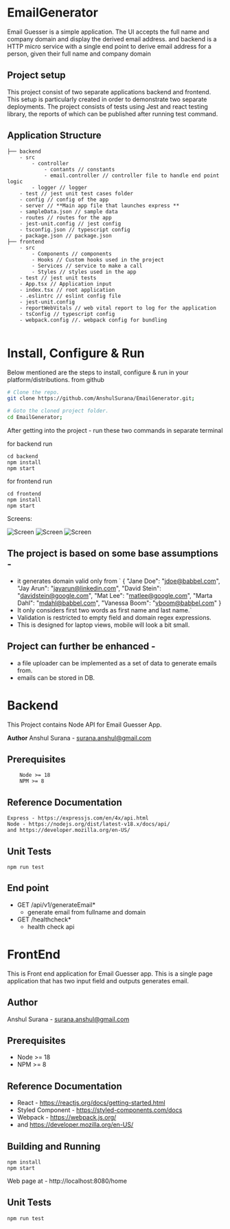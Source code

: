 # EmailGenerator

Email Guesser is a simple application. The UI accepts the full name and company domain and display the derived email address.
and backend is a HTTP micro service with a single end point to derive email address for a person, given their full name and company domain

## Project setup

This project consist of two separate applications backend and frontend. This setup is particularly created in order to demonstrate two separate deployments. The project consists of tests using Jest and react testing library, the reports of which can be published after running test command.

## Application Structure

```
├── backend
    - src
        - controller
            - contants // constants 
            - email.controller // controller file to handle end point logic
        - logger // logger 
    - test // jest unit test cases folder
    - config // config of the app
    - server // **Main app file that launches express **
    - sampleData.json // sample data 
    - routes // routes for the app
    - jest-unit.config // jest config 
    - tsconfig.json // typescript config
    - package.json // package.json
├── frontend
    - src
        - Components // components
        - Hooks // Custom hooks used in the project
        - Services // service to make a call
        - Styles // styles used in the app
    - test // jest unit tests
    - App.tsx // Application input
    - index.tsx // root application
    - .eslintrc // eslint config file
    - jest-unit.config
    - reportWebVitals // web vital report to log for the application
    - tsConfig // typescript config
    - webpack.config //. webpack config for bundling


```
# Install, Configure & Run

Below mentioned are the steps to install, configure & run in your platform/distributions. from github

```bash
# Clone the repo.
git clone https://github.com/AnshulSurana/EmailGenerator.git;

# Goto the cloned project folder.
cd EmailGenerator;
```

After getting into the project -  run these two commands in separate terminal

for backend run
```
cd backend
npm install
npm start
```

for frontend run
```
cd frontend
npm install
npm start
```

Screens:

![Screen](/frontend/assets/1.png)
![Screen](/frontend/assets/2.png)
![Screen](/frontend/assets/3.png)


## The project is based on some base assumptions - 
* it generates domain valid only from `
    {
    "Jane Doe": "jdoe@babbel.com",
    "Jay Arun": "jayarun@linkedin.com",
    "David Stein": "davidstein@google.com",
    "Mat Lee": "matlee@google.com",
    "Marta Dahl": "mdahl@babbel.com",
    "Vanessa Boom": "vboom@babbel.com"
    }
* It only considers first two words as first name and last name.`
* Validation is restricted to empty field and domain regex expressions.
* This is designed for laptop views, mobile will look a bit small.

## Project can further be enhanced - 
*  a file uploader can be implemented as a set of data to generate emails from.
*  emails can be stored in DB.

# Backend 

This Project contains Node API for Email Guesser App.

**Author**
Anshul Surana - surana.anshul@gmail.com

## Prerequisites

```
    Node >= 18
    NPM >= 8
```

## Reference Documentation

    Express - https://expressjs.com/en/4x/api.html
    Node - https://nodejs.org/dist/latest-v18.x/docs/api/
    and https://developer.mozilla.org/en-US/

## Unit Tests
    npm run test

## End point
* GET /api/v1/generateEmail*
    - generate email from fullname and domain
* GET /healthcheck*
    - health check api 


# FrontEnd

This is Front end application for Email Guesser app. This is a single page application that has two input field and outputs generates email.

## Author
Anshul Surana - surana.anshul@gmail.com

## Prerequisites
- Node >= 18
- NPM >= 8

## Reference Documentation
- React - https://reactjs.org/docs/getting-started.html
- Styled Component - https://styled-components.com/docs
- Webpack - https://webpack.js.org/
- and https://developer.mozilla.org/en-US/

## Building and Running
    npm install
    npm start

Web page at - http://localhost:8080/home
## Unit Tests
    npm run test
